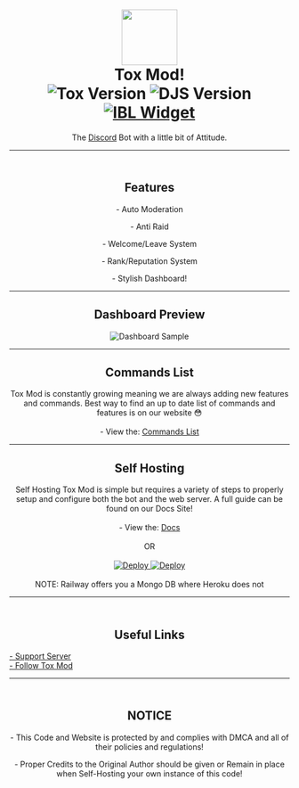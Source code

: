 <h1 align='center'><img src="https://toxmod.xyz/images/ToxModLogo.gif" height='100px' width='100px' />
 <br>
   Tox Mod!
 <br>
   <img src="https://img.shields.io/github/package-json/v/Tox-Mod/ToxModBot?style=flat-square&logo=github&label=Version&color=%2334D058" alt="Tox Version" />
   <img src="https://img.shields.io/badge/Discord.js-v12-%2334d058?style=flat-square&logo=npm&logoColor=fff" alt="DJS Version" />
 <br>
   <a href="https://infinitybotlist.com/bots/631558023109804032"><img src="https://infinitybotlist.com/bots/631558023109804032/widget" alt="IBL Widget"/></a>
</h1>
<p align="center">The <a href="https://toxmod.xyz/discord">Discord</a> Bot with a little bit of Attitude.</p>

<hr>

<h2 align='center'><br>Features</h2>
<p align="center">- Auto Moderation</p>
<p align="center">- Anti Raid</p>
<p align="center">- Welcome/Leave System</p>
<p align="center">- Rank/Reputation System</p>
<p align="center">- Stylish Dashboard!</p>

<hr>

<h2 align="center">
  Dashboard Preview
</h2>

<div align="center">
  <img src="https://media.discordapp.net/attachments/653733403841134600/911285869414072401/ss.png" alt="Dashboard Sample">
</div>

<hr>

<h2 align="center">
  Commands List
</h2>

<div align="center">
 <p align="center">
   Tox Mod is constantly growing meaning we are always adding
   new features and commands. Best way to find an up to date
   list of commands and features is on our website 😳
   <br><br>
   - View the: <a href="https://toxmod.xyz/commands">Commands List</a>
 </p>
</div>

<hr>

<h2 align="center">
  Self Hosting
</h2>

<div align="center">
 <p align="center">
   Self Hosting Tox Mod is simple but requires a variety of
   steps to properly setup and configure both the bot and
   the web server. A full guide can be found on our Docs Site!
   <br><br>
   - View the: <a href="https://help.toxmod.xyz/docs/hosting/intro/">Docs</a>
   <br><br>
      OR
   <br><br>
   <a href="https://heroku.com/deploy?template=https://github.com/Tox-Mod/ToxModBot">
     <img src="https://www.herokucdn.com/deploy/button.svg" alt="Deploy">
   </a>
   <a href="https://railway.app/new/template?template=https%3A%2F%2Fgithub.com%2FTox-Mod%2FToxModBot&plugins=mongodb&envs=AUTH_LOGS%2CADMINS%2CBETA_WL%2CBOT_LOGS%2CBUG_LOGS%2CCLIENT_ID%2CCLIENT_SECRET%2CDEVS%2CDOMAIN%2CERR_LOGS%2CIBL_AUTH%2CJOIN_LOGS%2CMAINTENANCE%2CMONGO_URL%2COWNERS%2CPARADISE_AUTH%2CSERVER_ID%2CSERVER_INV%2CTOKEN%2CVOID_AUTH&optionalEnvs=ADMINS%2CBETA_WL%2CDEVS%2CIBL_AUTH%2COWNERS%2CPARADISE_AUTH%2CVOID_AUTH&AUTH_LOGSDesc=Discord+Channel+ID+to+log+oAuth+Events&ADMINSDesc=Array+of+Discord+User+IDs+for+the+Bot+Admins+%28Use+the+Config%29&BETA_WLDesc=Array+of+Discord+User+IDs+for+Beta+Access+%28Use+the+Config%29&BOT_LOGSDesc=Discord+Channel+ID+for+logging+the+Bots+Events&BUG_LOGSDesc=Discord+Channel+ID+for+logging+Bug+Reports&CLIENT_IDDesc=Discord+Client+%28Bot%29+ID&CLIENT_SECRETDesc=Discord+Client+%28Bot%29+Secret&DEVSDesc=Array+of+Discord+User+IDs+who+are+a+Bot+Dev&DOMAINDesc=Website+Domain+with+Callback&ERR_LOGSDesc=Discord+Channel+ID+for+logging+Website+and+Bot+Errors&IBL_AUTHDesc=Infinity+Bot+List+API+Auth+Token&JOIN_LOGSDesc=Discord+Channel+ID+for+logging+when+the+bot+Joins+and+Leaves+a+Server&MAINTENANCEDesc=Enable+or+Disable+Maintenance+Mode&MONGO_URLDesc=Mongo+Database+Connection+String&OWNERSDesc=Array+of+Discord+IDs+who+are+Bot+Owners&PARADISE_AUTHDesc=Paradise+Bot+List+API+Auth+Token&SERVER_IDDesc=Support+Server+ID&SERVER_INVDesc=Support+Server+Invite&TOKENDesc=Discord+Client+%28Bot%29+Token&VOID_AUTHDesc=Void+Bot+List+API+Auth+Token&DOMAINDefault=https%3A%2F%2Ftoxmod.xyz%2Fcallback&MAINTENANCEDefault=false">
     <img src="https://railway.app/button.svg" alt="Deploy">
   </a>
   <br><br>
     NOTE: Railway offers you a Mongo DB where Heroku does not
 </p> 
</div>

<hr>

<h2 align='center'><br>Useful Links</h2>
<a align="center" href="https://toxmod.xyz/discord">- Support Server</a>
<br>
<a align="center" href="https://twitter.com/ToxMod">- Follow Tox Mod</a>

<hr>

<h2 align='center'><br>NOTICE</h2>
<p align="center">
- This Code and Website is protected by and complies with
DMCA and all of their policies and regulations!
</p>
<p align="center">
- Proper Credits to the Original Author should be given or
Remain in place when Self-Hosting your own instance of this code!
</p>


